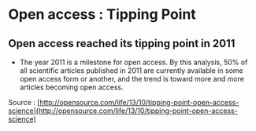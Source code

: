 #  Open access : Tipping Point

##  Open access reached its tipping point in 2011

  * The year 2011 is a milestone for open access. By this analysis, 50% of all scientific articles published in 2011 are currently available in some open access form or another, and the trend is toward more and more articles becoming open access.

Source : [http://opensource.com/life/13/10/tipping-point-open-access-science](http://opensource.com/life/13/10/tipping-point-open-access-science)


